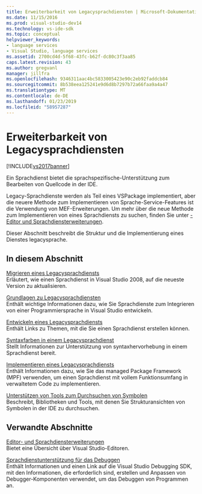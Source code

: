 ```yaml
---
title: Erweiterbarkeit von Legacysprachdiensten | Microsoft-Dokumentation
ms.date: 11/15/2016
ms.prod: visual-studio-dev14
ms.technology: vs-ide-sdk
ms.topic: conceptual
helpviewer_keywords:
- language services
- Visual Studio, language services
ms.assetid: 2700cd4d-5f68-43fc-b62f-dc80c3f3aa85
caps.latest.revision: 43
ms.author: gregvanl
manager: jillfra
ms.openlocfilehash: 9346311aac4bc5833005423e90c2eb92faddcb84
ms.sourcegitcommit: 8b538eea125241e9d6d8b7297b72a66faa9a4a47
ms.translationtype: MT
ms.contentlocale: de-DE
ms.lasthandoff: 01/23/2019
ms.locfileid: "58957287"
---
```

# <a name="legacy-language-service-extensibility"></a>Erweiterbarkeit von Legacysprachdiensten
[!INCLUDE[vs2017banner](../../includes/vs2017banner.md)]

Ein Sprachdienst bietet die sprachspezifische-Unterstützung zum Bearbeiten von Quellcode in der IDE.  
  
 Legacy-Sprachdienste werden als Teil eines VSPackage implementiert, aber die neuere Methode zum Implementieren von Sprache-Service-Features ist die Verwendung von MEF-Erweiterungen. Um mehr über die neue Methode zum Implementieren von eines Sprachdiensts zu suchen, finden Sie unter [-Editor und Sprachdiensterweiterungen](../../extensibility/editor-and-language-service-extensions.md).  
  
 Dieser Abschnitt beschreibt die Struktur und die Implementierung eines Dienstes legacysprache.  
  
## <a name="in-this-section"></a>In diesem Abschnitt  
 [Migrieren eines Legacysprachdiensts](../../extensibility/internals/migrating-a-legacy-language-service.md)  
 Erläutert, wie einen Sprachdienst in Visual Studio 2008, auf die neueste Version zu aktualisieren.  
  
 [Grundlagen zu Legacysprachdiensten](../../extensibility/internals/legacy-language-service-essentials.md)  
 Enthält wichtige Informationen dazu, wie Sie Sprachdienste zum Integrieren von einer Programmiersprache in Visual Studio entwickeln.  
  
 [Entwickeln eines Legacysprachdiensts](../../extensibility/internals/developing-a-legacy-language-service.md)  
 Enthält Links zu Themen, mit die Sie einen Sprachdienst erstellen können.  
  
 [Syntaxfarben in einem Legacysprachdienst](../../extensibility/internals/syntax-coloring-in-a-legacy-language-service.md)  
 Stellt Informationen zur Unterstützung von syntaxhervorhebung in einem Sprachdienst bereit.  
  
 [Implementieren eines Legacysprachdiensts](../../extensibility/internals/implementing-a-legacy-language-service1.md)  
 Enthält Informationen dazu, wie Sie das managed Package Framework (MPF) verwenden, um einen Sprachdienst mit vollem Funktionsumfang in verwaltetem Code zu implementieren.  
  
 [Unterstützen von Tools zum Durchsuchen von Symbolen](../../extensibility/internals/supporting-symbol-browsing-tools.md)  
 Beschreibt, Bibliotheken und Tools, mit denen Sie Strukturansichten von Symbolen in der IDE zu durchsuchen.  
  
## <a name="related-sections"></a>Verwandte Abschnitte  
 [Editor- und Sprachdiensterweiterungen](../../extensibility/editor-and-language-service-extensions.md)  
 Bietet eine Übersicht über Visual Studio-Editoren.  
  
 [Sprachdienstunterstützung für das Debuggen](../../extensibility/internals/language-service-support-for-debugging.md)  
 Enthält Informationen und einen Link auf die Visual Studio Debugging SDK, mit den Informationen, die erforderlich sind, erstellen und Anpassen von Debugger-Komponenten verwendet, um das Debuggen von Programmen an.
